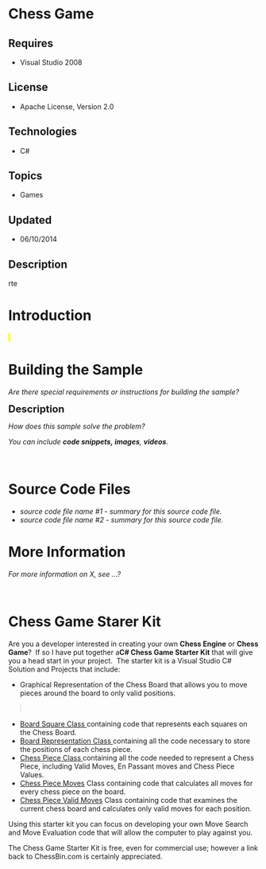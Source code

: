 # Chess Game
## Requires
- Visual Studio 2008
## License
- Apache License, Version 2.0
## Technologies
- C#
## Topics
- Games
## Updated
- 06/10/2014
## Description

<p>rte</p>
<h1>Introduction</h1>
<p><em><span style="background-color:#ffff00">&nbsp;</span></em></p>
<h1><span>Building the Sample</span></h1>
<p><em>Are there special requirements or instructions for building the sample?</em></p>
<p><span style="font-size:20px; font-weight:bold">Description</span></p>
<p><em>How does this sample solve the problem?</em></p>
<p><em>You can include <em><strong>code snippets,&nbsp;</strong></em><strong>images</strong>,
<strong>videos</strong>. &nbsp;&nbsp;</em></p>
<p>&nbsp;</p>
<h1><span>Source Code Files</span></h1>
<ul>
<li><em>source code file name #1 - summary for this source code file.</em> </li><li><em><em>source code file name #2 - summary for this source code file.</em></em>
</li></ul>
<h1>More Information</h1>
<p><em>For more information on X, see ...?</em></p>
<p>&nbsp;</p>
<h1>Chess Game Starer Kit</h1>
<div>
<p>Are you a developer interested in creating your own&nbsp;<strong>Chess Engine</strong>&nbsp;or&nbsp;<strong>Chess Game</strong>?&nbsp; If so I have put together a<strong>C# Chess Game&nbsp;Starter Kit</strong>&nbsp;that will give you a head start in your
 project.&nbsp; The starter kit is a Visual Studio C# Solution and Projects that include:</p>
<ul>
<li>Graphical Representation of the Chess Board that allows you to move pieces around the board to only valid positions.
</li></ul>
<blockquote>
<p>&nbsp;</p>
</blockquote>
<ul>
<li><a title="Board Square Class" href="http://www.chessbin.com/post/Chess-Board-Square.aspx">Board Square Class&nbsp;</a>containing code that represents each squares on the Chess Board.
</li><li><a title="Board Representation Class" href="http://www.chessbin.com/post/Board-Representation.aspx">Board Representation Class&nbsp;</a>containing all the code necessary to store the positions of each chess piece.
</li><li><a title="Chess Piece Class" href="http://www.chessbin.com/post/Chess-Piece-Representation.aspx">Chess Piece Class&nbsp;</a>containing all the code needed to represent a Chess Piece, including Valid Moves, En Passant moves and Chess Piece Values.
</li><li><a title="Chess Piece Moves" href="http://www.chessbin.com/post/Chess-Piece-Moves.aspx">Chess Piece Moves</a>&nbsp;Class containing code that calculates all moves for every chess piece on the board.
</li><li><a title="Chess Piece Valid Moves" href="http://www.chessbin.com/post/Chess-Piece-Valid-Moves.aspx">Chess Piece Valid Moves</a>&nbsp;Class containing code that examines the current chess board and calculates only valid moves for each position.
</li></ul>
<p>Using this starter kit you can focus on developing your own Move Search and Move Evaluation code that will allow the computer to play against you.</p>
<p>The Chess Game Starter Kit is free, even for commercial use; however a link back to ChessBin.com is certainly appreciated.</p>
</div>
<p><em><br>
</em></p>
